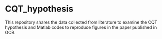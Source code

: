 # CQT_hypothesis
This repository shares the data collected from literature to examine the CQT hypothesis and Matlab codes to reproduce figures in the paper published in GCB.

